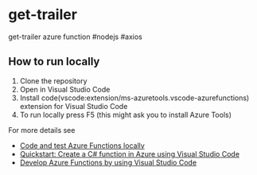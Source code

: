 # get-trailer
get-trailer azure function  #nodejs #axios

## How to run locally
1. Clone the repository
2. Open in Visual Studio Code
3. Install code(vscode:extension/ms-azuretools.vscode-azurefunctions) extension for Visual Studio Code
4. To run locally press F5 (this might ask you to install Azure Tools)

For more details see 
* [Code and test Azure Functions locally](https://docs.microsoft.com/en-us/azure/azure-functions/functions-develop-local)
* [Quickstart: Create a C# function in Azure using Visual Studio Code](https://docs.microsoft.com/en-us/azure/azure-functions/create-first-function-vs-code-csharp)
* [Develop Azure Functions by using Visual Studio Code](https://docs.microsoft.com/en-us/azure/azure-functions/functions-develop-vs-code?tabs=csharp)
